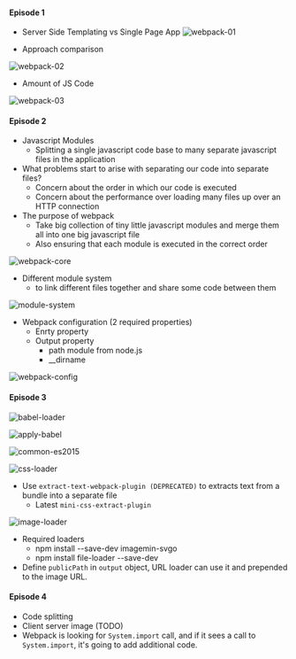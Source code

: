 #### Episode 1 ####
* Server Side Templating vs Single Page App
![webpack-01](https://user-images.githubusercontent.com/5309726/59971196-1a50e980-95aa-11e9-9503-6bc97f626b33.png)

* Approach comparison

![webpack-02](https://user-images.githubusercontent.com/5309726/59971223-829fcb00-95aa-11e9-8ff5-f325a221bde2.png)


* Amount of JS Code

![webpack-03](https://user-images.githubusercontent.com/5309726/59971264-1e313b80-95ab-11e9-9bad-66446a794c56.png)

#### Episode 2 ####
* Javascript Modules
  * Splitting a single javascript code base to many separate javascript files in the application
* What problems start to arise with separating our code into separate files?
  * Concern about the order in which our code is executed
  * Concern about the performance over loading many files up over an HTTP connection
* The purpose of webpack
  * Take big collection of tiny little javascript modules and merge them all into one big javascript file
  * Also ensuring that each module is executed in the correct order
  
![webpack-core](https://user-images.githubusercontent.com/5309726/59971351-05298a00-95ad-11e9-8597-50527c475450.png)

* Different module system
  * to link different files together and share some code between them

![module-system](https://user-images.githubusercontent.com/5309726/59971447-e6c48e00-95ae-11e9-99a3-10170f17e114.png)

* Webpack configuration (2 required properties)
  * Enrty property
  * Output property
    * path module from node.js
    * __dirname
  
![webpack-config](https://user-images.githubusercontent.com/5309726/59977602-a3493e80-9605-11e9-99e3-8b1848f577fb.png)

#### Episode 3 ####
![babel-loader](https://user-images.githubusercontent.com/5309726/60185167-07654000-985c-11e9-9c0e-122a4c351c6d.png)

![apply-babel](https://user-images.githubusercontent.com/5309726/60185498-9c683900-985c-11e9-8b92-216a17bdc37e.png)

![common-es2015](https://user-images.githubusercontent.com/5309726/60186954-5660a480-985f-11e9-923f-623aa9abca58.png)

![css-loader](https://user-images.githubusercontent.com/5309726/60187607-747ad480-9860-11e9-82b2-6a4c594b46fc.png)

* Use `extract-text-webpack-plugin (DEPRECATED)` to extracts text from a bundle into a separate file
  * Latest `mini-css-extract-plugin`
  
![image-loader](https://user-images.githubusercontent.com/5309726/60190013-83638600-9864-11e9-88ac-acce1f66d370.png)
* Required loaders
  * npm install --save-dev imagemin-svgo
  * npm install file-loader --save-dev
 * Define `publicPath` in `output` object, URL loader can use it and prepended to the image URL.

#### Episode 4 ####
* Code splitting
* Client server image (TODO)
* Webpack is looking for `System.import` call, and if it sees a call to `System.import`, it's going to add additional code.
